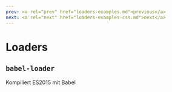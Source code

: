```yaml
---
prev: <a rel="prev" href="loaders-examples.md">previous</a>
next: <a rel="next" href="loaders-examples-css.md">next</a>
---
```


# Loaders

## `babel-loader`

Kompiliert ES2015 mit Babel
